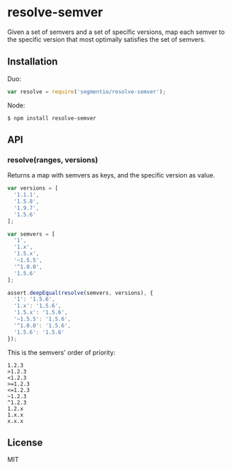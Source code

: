 
# resolve-semver

Given a set of semvers and a set of specific versions, map each semver to the specific version that most optimally satisfies the set of semvers.

## Installation

Duo:

```js
var resolve = require('segmentio/resolve-semver');
```

Node:

```
$ npm install resolve-semver
```

## API

### resolve(ranges, versions)

Returns a map with semvers as keys, and the specific version as value.

```js
var versions = [
  '1.1.1',
  '1.5.8',
  '1.9.7',
  '1.5.6'
];

var semvers = [
  '1',
  '1.x',
  '1.5.x',
  '~1.5.5',
  '^1.0.0',
  '1.5.6'
];

assert.deepEqual(resolve(semvers, versions), {
  '1': '1.5.6',
  '1.x': '1.5.6',
  '1.5.x': '1.5.6',
  '~1.5.5': '1.5.6',
  '^1.0.0': '1.5.6',
  '1.5.6': '1.5.6'
});
```

This is the semvers' order of priority:

```
1.2.3
>1.2.3
<1.2.3
>=1.2.3
<=1.2.3
~1.2.3
^1.2.3
1.2.x
1.x.x
x.x.x
```

## License

MIT
